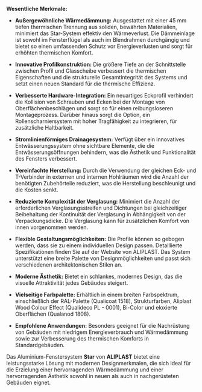 **Wesentliche Merkmale:**

- **Außergewöhnliche Wärmedämmung:** Ausgestattet mit einer 45 mm tiefen thermischen Trennung aus soliden, bewährten Materialien, minimiert das Star-System effektiv den Wärmeverlust. Die Dämmeinlage ist sowohl im Fensterflügel als auch im Blendrahmen durchgängig und bietet so einen umfassenden Schutz vor Energieverlusten und sorgt für erhöhten thermischen Komfort.

- **Innovative Profilkonstruktion:** Die größere Tiefe an der Schnittstelle zwischen Profil und Glasscheibe verbessert die thermischen Eigenschaften und die strukturelle Gesamtintegrität des Systems und setzt einen neuen Standard für die thermische Effizienz.

- **Verbesserte Hardware-Integration:** Ein neuartiges Eckprofil verhindert die Kollision von Schrauben und Ecken bei der Montage von Oberflächenbeschlägen und sorgt so für einen reibungsloseren Montageprozess. Darüber hinaus sorgt die Option, ein Rollenscharniersystem mit hoher Tragfähigkeit zu integrieren, für zusätzliche Haltbarkeit.

- **Stromlinienförmiges Drainagesystem:** Verfügt über ein innovatives Entwässerungssystem ohne sichtbare Elemente, die die Entwässerungsöffnungen behindern, was die Ästhetik und Funktionalität des Fensters verbessert.

- **Vereinfachte Herstellung:** Durch die Verwendung der gleichen Eck- und T-Verbinder in externen und internen Hohlräumen wird die Anzahl der benötigten Zubehörteile reduziert, was die Herstellung beschleunigt und die Kosten senkt.

- **Reduzierte Komplexität der Verglasung:** Minimiert die Anzahl der erforderlichen Verglasungsstreifen und Dichtungen bei gleichzeitiger Beibehaltung der Kontinuität der Verglasung in Abhängigkeit von der Verpackungsdicke. Die Verglasung kann für zusätzlichen Komfort von innen vorgenommen werden.

- **Flexible Gestaltungsmöglichkeiten:** Die Profile können so gebogen werden, dass sie zu einem individuellen Design passen. Detaillierte Spezifikationen finden Sie auf der Website von ALIPLAST. Das System unterstützt eine breite Palette von Designmöglichkeiten und passt sich verschiedenen architektonischen Stilen an.

- **Moderne Ästhetik:** Bietet ein schlankes, modernes Design, das die visuelle Attraktivität jedes Gebäudes steigert.

- **Vielseitige Farbpalette:** Erhältlich in einem breiten Farbspektrum, einschließlich der RAL-Palette (Qualicoat 1518), Strukturfarben, Aliplast Wood Colour Effect (Qualideco PL - 0001), Bi-Color und eloxierte Oberflächen (Qualanod 1808).

- **Empfohlene Anwendungen:** Besonders geeignet für die Nachrüstung von Gebäuden mit niedrigem Energieverbrauch und Wärmedämmung sowie zur Verbesserung des thermischen Komforts in Standardgebäuden.

Das Aluminium-Fenstersystem **Star** von **ALIPLAST** bietet eine leistungsstarke Lösung mit modernen Designmerkmalen, die sich ideal für die Erzielung einer hervorragenden Wärmedämmung und einer hervorragenden Ästhetik sowohl in neuen als auch in nachgerüsteten Gebäuden eignet.